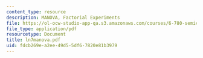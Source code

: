 ```yaml
---
content_type: resource
description: MANOVA, Factorial Experiments
file: https://ol-ocw-studio-app-qa.s3.amazonaws.com/courses/6-780-semiconductor-manufacturing-spring-2003/fdcb269ea2ee49d55df67820e81b3979_ln7manova.pdf
file_type: application/pdf
resourcetype: Document
title: ln7manova.pdf
uid: fdcb269e-a2ee-49d5-5df6-7820e81b3979
---
```

